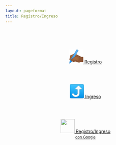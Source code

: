 ```yaml
---
layout: pageformat
title: Registro/Ingreso
---
```


<head>
<!--   <meta http-equiv="refresh" content="0; URL=https://registro.olimpiadamatematicasmichoacan.org:8443/login/index.php" /> -->
</head>
<body>

<br>
<br>
<br>
<center>

<a href="https://registro.olimpiadamatematicasmichoacan.org:8443/login/signup.php?" class="btn btn-xs btn-primary"><img src="assets/images/icons/signup.png" alt="" width="44" height="44"/>  Registro</a>

<br><br>

<a href="https://registro.olimpiadamatematicasmichoacan.org:8443/login/index.php" class="btn btn-xs btn-primary"><img src="assets/images/icons/login.png" alt="" width="44" height="44"/>  Ingreso</a>

<br><br>

<a href="https://registro.olimpiadamatematicasmichoacan.org:8443/auth/oauth2/login.php?id=1&amp;wantsurl=%2F&amp;sesskey=PCMIfOnm5A" title="Google" class="btn btn-xs btn-primary">
                                        <img src="https://accounts.google.com/favicon.ico" alt="" width="44" height="44"/>
                                     Registro/Ingreso<br> <small>con Google</small>
                                </a>

</center>

</body>
